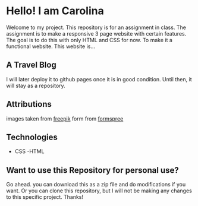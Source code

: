 # Hello! I am Carolina

Welcome to my project. This repository is for an assignment in class. The assignment is to make a responsive 3 page website with certain features.
The goal is to do this with only HTML and CSS for now. To make it a functional website. This website is...

## A Travel Blog

I will later deploy it to github pages once it is in good condition. Until then, it will stay as a repository.

## Attributions

images taken from [freepik](https://www.freepik.com)
form from [formspree](https://formspree.io)

## Technologies

- CSS
  -HTML

## Want to use this Repository for personal use?

Go ahead.
you can download this as a zip file and do modifications if you want. Or you can clone this repository, but I will not be making any changes to this specific project. Thanks!
